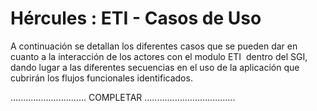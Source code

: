 # Hércules : ETI \- Casos de Uso



A continuación se detallan los diferentes casos que se pueden dar en cuanto a la interacción de los actores con el modulo ETI  dentro del SGI, dando lugar a las diferentes secuencias en el uso de la aplicación que cubrirán los flujos funcionales identificados.

  


.............................. COMPLETAR ....................................

  





